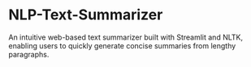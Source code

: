 # NLP-Text-Summarizer
An intuitive web-based text summarizer built with Streamlit and NLTK, enabling users to quickly generate concise summaries from lengthy paragraphs.
